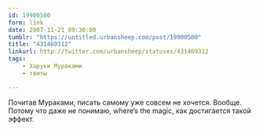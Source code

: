 ```yaml
---
id: 19900500
form: link
date: 2007-11-21 09:30:00
tumblr: "https://untitled.urbansheep.com/post/19900500"
title: "431469312"
linkurl: http://twitter.com/urbansheep/statuses/431469312
tags:
    - Харуки Мураками
    - твиты

---
```

<p>Почитав Мураками, писать самому уже совсем не хочется. Вообще. Потому что даже не понимаю, where&rsquo;s the magic, как достигается такой эффект.</p>
